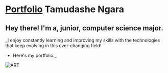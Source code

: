 # [Portfolio](https://tamudashe.github.io/Portfolio/) Tamudashe Ngara



## **Hey there! I'm a, junior, computer science major.**

_I enjoy constantly learning and improving my skills with the technologies that keep evolving in this ever-changing field!
* Here's my portfolio._

![ART](https://images.pexels.com/photos/572056/pexels-photo-572056.jpeg?auto=compress&cs=tinysrgb&dpr=2&h=750&w=1260)
